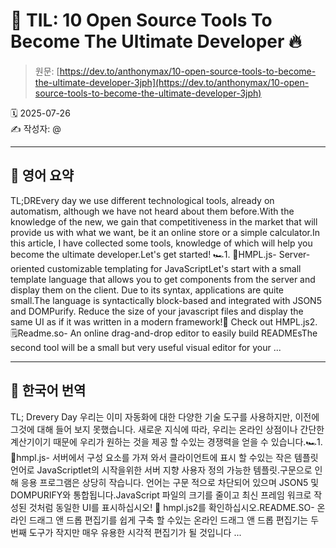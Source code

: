 # 📌 TIL: 10 Open Source Tools To Become The Ultimate Developer 🔥

> 원문: [https://dev.to/anthonymax/10-open-source-tools-to-become-the-ultimate-developer-3jph](https://dev.to/anthonymax/10-open-source-tools-to-become-the-ultimate-developer-3jph)

🗓 2025-07-26  
✍️ 작성자: @

---

## 🔹 영어 요약

TL;DREvery day we use different technological tools, already on automatism, although we have not heard about them before.With the knowledge of the new, we gain that competitiveness in the market that will provide us with what we want, be it an online store or a simple calculator.In this article, I have collected some tools, knowledge of which will help you become the ultimate developer.Let's get started! 🏎️1. 🐜HMPL.js- Server-oriented customizable templating for JavaScriptLet's start with a small template language that allows you to get components from the server and display them on the client. Due to its syntax, applications are quite small.The language is syntactically block-based and integrated with JSON5 and DOMPurify. Reduce the size of your javascript files and display the same UI as if it was written in a modern framework!💎 Check out HMPL.js2. 🗒Readme.so- An online drag-and-drop editor to easily build READMEsThe second tool will be a small but very useful visual editor for your ...

---

## 🔸 한국어 번역

TL; Drevery Day 우리는 이미 자동화에 대한 다양한 기술 도구를 사용하지만, 이전에 그것에 대해 들어 보지 못했습니다. 새로운 지식에 따라, 우리는 온라인 상점이나 간단한 계산기이기 때문에 우리가 원하는 것을 제공 할 수있는 경쟁력을 얻을 수 있습니다.🏎️1.🐜hmpl.js- 서버에서 구성 요소를 가져 와서 클라이언트에 표시 할 수있는 작은 템플릿 언어로 JavaScriptlet의 시작을위한 서버 지향 사용자 정의 가능한 템플릿.구문으로 인해 응용 프로그램은 상당히 작습니다. 언어는 구문 적으로 차단되어 있으며 JSON5 및 DOMPURIFY와 통합됩니다.JavaScript 파일의 크기를 줄이고 최신 프레임 워크로 작성된 것처럼 동일한 UI를 표시하십시오! 💎 hmpl.js2를 확인하십시오.README.SO- 온라인 드래그 앤 드롭 편집기를 쉽게 구축 할 수있는 온라인 드래그 앤 드롭 편집기는 두 번째 도구가 작지만 매우 유용한 시각적 편집기가 될 것입니다 ...
